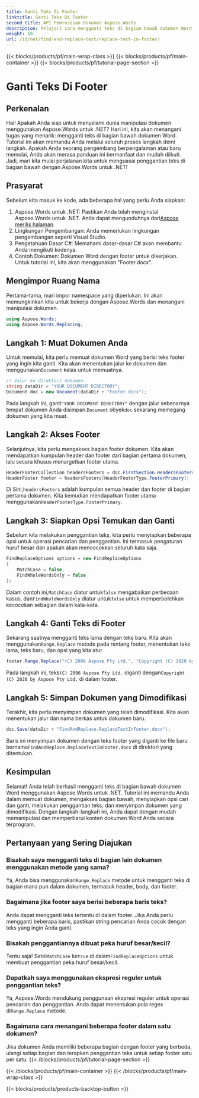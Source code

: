 ```yaml
---
title: Ganti Teks Di Footer
linktitle: Ganti Teks Di Footer
second_title: API Pemrosesan Dokumen Aspose.Words
description: Pelajari cara mengganti teks di bagian bawah dokumen Word menggunakan Aspose.Words untuk .NET. Ikuti panduan ini untuk menguasai penggantian teks dengan contoh-contoh terperinci.
weight: 10
url: /id/net/find-and-replace-text/replace-text-in-footer/
---
```


{{< blocks/products/pf/main-wrap-class >}}
{{< blocks/products/pf/main-container >}}
{{< blocks/products/pf/tutorial-page-section >}}

# Ganti Teks Di Footer

## Perkenalan

Hai! Apakah Anda siap untuk menyelami dunia manipulasi dokumen menggunakan Aspose.Words untuk .NET? Hari ini, kita akan menangani tugas yang menarik: mengganti teks di bagian bawah dokumen Word. Tutorial ini akan memandu Anda melalui seluruh proses langkah demi langkah. Apakah Anda seorang pengembang berpengalaman atau baru memulai, Anda akan merasa panduan ini bermanfaat dan mudah diikuti. Jadi, mari kita mulai perjalanan kita untuk menguasai penggantian teks di bagian bawah dengan Aspose.Words untuk .NET!

## Prasyarat

Sebelum kita masuk ke kode, ada beberapa hal yang perlu Anda siapkan:

1.  Aspose.Words untuk .NET: Pastikan Anda telah menginstal Aspose.Words untuk .NET. Anda dapat mengunduhnya dari[Aspose merilis halaman](https://releases.aspose.com/words/net/).
2. Lingkungan Pengembangan: Anda memerlukan lingkungan pengembangan seperti Visual Studio.
3. Pengetahuan Dasar C#: Memahami dasar-dasar C# akan membantu Anda mengikuti kodenya.
4. Contoh Dokumen: Dokumen Word dengan footer untuk dikerjakan. Untuk tutorial ini, kita akan menggunakan "Footer.docx".

## Mengimpor Ruang Nama

Pertama-tama, mari impor namespace yang diperlukan. Ini akan memungkinkan kita untuk bekerja dengan Aspose.Words dan menangani manipulasi dokumen.

```csharp
using Aspose.Words;
using Aspose.Words.Replacing;
```

## Langkah 1: Muat Dokumen Anda

 Untuk memulai, kita perlu memuat dokumen Word yang berisi teks footer yang ingin kita ganti. Kita akan menentukan jalur ke dokumen dan menggunakan`Document` kelas untuk memuatnya.

```csharp
// Jalur ke direktori dokumen.
string dataDir = "YOUR DOCUMENT DIRECTORY";
Document doc = new Document(dataDir + "Footer.docx");
```

 Pada langkah ini, ganti`"YOUR DOCUMENT DIRECTORY"` dengan jalur sebenarnya tempat dokumen Anda disimpan.`Document` obyek`doc` sekarang memegang dokumen yang kita muat.

## Langkah 2: Akses Footer

Selanjutnya, kita perlu mengakses bagian footer dokumen. Kita akan mendapatkan kumpulan header dan footer dari bagian pertama dokumen, lalu secara khusus menargetkan footer utama.

```csharp
HeaderFooterCollection headersFooters = doc.FirstSection.HeadersFooters;
HeaderFooter footer = headersFooters[HeaderFooterType.FooterPrimary];
```

 Di Sini,`headersFooters` adalah kumpulan semua header dan footer di bagian pertama dokumen. Kita kemudian mendapatkan footer utama menggunakan`HeaderFooterType.FooterPrimary`.

## Langkah 3: Siapkan Opsi Temukan dan Ganti

Sebelum kita melakukan penggantian teks, kita perlu menyiapkan beberapa opsi untuk operasi pencarian dan penggantian. Ini termasuk pengaturan huruf besar dan apakah akan mencocokkan seluruh kata saja.

```csharp
FindReplaceOptions options = new FindReplaceOptions
{
    MatchCase = false,
    FindWholeWordsOnly = false
};
```

 Dalam contoh ini,`MatchCase` diatur untuk`false` mengabaikan perbedaan kasus, dan`FindWholeWordsOnly` diatur untuk`false` untuk memperbolehkan kecocokan sebagian dalam kata-kata.

## Langkah 4: Ganti Teks di Footer

 Sekarang saatnya mengganti teks lama dengan teks baru. Kita akan menggunakan`Range.Replace` metode pada rentang footer, menentukan teks lama, teks baru, dan opsi yang kita atur.

```csharp
footer.Range.Replace("(C) 2006 Aspose Pty Ltd.", "Copyright (C) 2020 by Aspose Pty Ltd.", options);
```

 Pada langkah ini, teks`(C) 2006 Aspose Pty Ltd.` diganti dengan`Copyright (C) 2020 by Aspose Pty Ltd.` di dalam footer.

## Langkah 5: Simpan Dokumen yang Dimodifikasi

Terakhir, kita perlu menyimpan dokumen yang telah dimodifikasi. Kita akan menentukan jalur dan nama berkas untuk dokumen baru.

```csharp
doc.Save(dataDir + "FindAndReplace.ReplaceTextInFooter.docx");
```

 Baris ini menyimpan dokumen dengan teks footer yang diganti ke file baru bernama`FindAndReplace.ReplaceTextInFooter.docx` di direktori yang ditentukan.

## Kesimpulan

Selamat! Anda telah berhasil mengganti teks di bagian bawah dokumen Word menggunakan Aspose.Words untuk .NET. Tutorial ini memandu Anda dalam memuat dokumen, mengakses bagian bawah, menyiapkan opsi cari dan ganti, melakukan penggantian teks, dan menyimpan dokumen yang dimodifikasi. Dengan langkah-langkah ini, Anda dapat dengan mudah memanipulasi dan memperbarui konten dokumen Word Anda secara terprogram.

## Pertanyaan yang Sering Diajukan

### Bisakah saya mengganti teks di bagian lain dokumen menggunakan metode yang sama?
 Ya, Anda bisa menggunakan`Range.Replace` metode untuk mengganti teks di bagian mana pun dalam dokumen, termasuk header, body, dan footer.

### Bagaimana jika footer saya berisi beberapa baris teks?
Anda dapat mengganti teks tertentu di dalam footer. Jika Anda perlu mengganti beberapa baris, pastikan string pencarian Anda cocok dengan teks yang ingin Anda ganti.

### Bisakah penggantiannya dibuat peka huruf besar/kecil?
 Tentu saja! Setel`MatchCase` ke`true` di dalam`FindReplaceOptions` untuk membuat penggantian peka huruf besar/kecil.

### Dapatkah saya menggunakan ekspresi reguler untuk penggantian teks?
Ya, Aspose.Words mendukung penggunaan ekspresi reguler untuk operasi pencarian dan penggantian. Anda dapat menentukan pola regex di`Range.Replace` metode.

### Bagaimana cara menangani beberapa footer dalam satu dokumen?
Jika dokumen Anda memiliki beberapa bagian dengan footer yang berbeda, ulangi setiap bagian dan terapkan penggantian teks untuk setiap footer satu per satu.
{{< /blocks/products/pf/tutorial-page-section >}}

{{< /blocks/products/pf/main-container >}}
{{< /blocks/products/pf/main-wrap-class >}}

{{< blocks/products/products-backtop-button >}}
